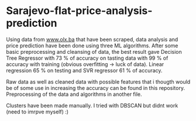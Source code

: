 # Sarajevo-flat-price-analysis-prediction
Using data from www.olx.ba that have been scraped, data analysis and price prediction have been done using three ML algorithms.
After some basic preprocessing and cleansing of data, the best result gave Decision Tree Regressor with 73 % of accuracy on tasting data with 99 % of accuracy with training (obvious overfitting -> luck of data). Linear regression 65 % on testing and SVR regressor 61 % of accuracy. 

Raw data as well as cleaned data with possible features that i thougth would be of some use in increasing the accuracy can be found in this repository. 
Preprocessing of the data and algorithms in another file.


Clusters have been made manually. I tried with DBSCAN but didnt work (need to imrpve myself) :)
